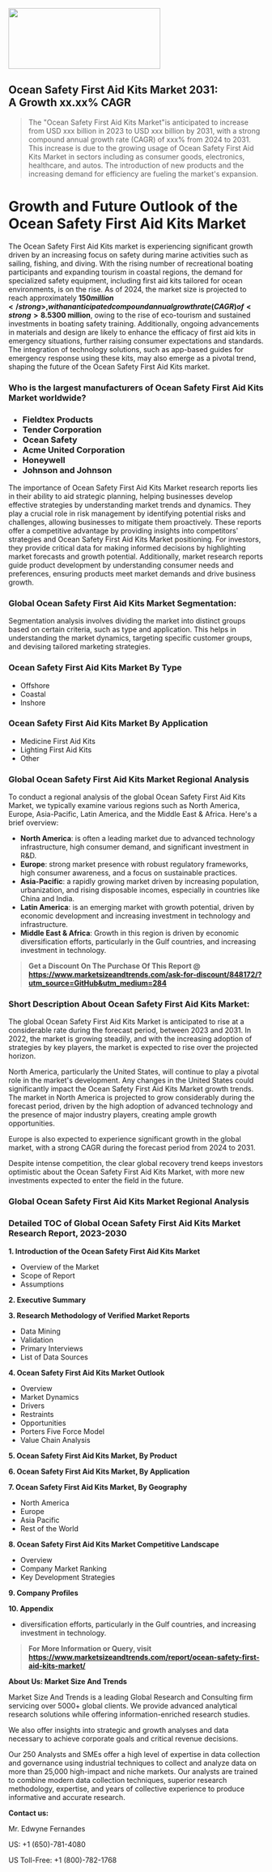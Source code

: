<img src="https://100x100musica.es/wp-content/uploads/2024/12/Verified-Market-Reports-4-300x120.jpg" alt="" width="300" height="120" class="alignnone size-medium wp-image-100382" /><h2>Ocean Safety First Aid Kits Market 2031: A&nbsp;Growth&nbsp;xx.xx% CAGR</h2><blockquote id="" class="">The "Ocean Safety First Aid Kits Market"is anticipated to increase from USD xxx billion in 2023 to USD xxx billion by 2031, with a strong compound annual growth rate (CAGR) of xxx% from 2024 to 2031. This increase is due to the growing usage of Ocean Safety First Aid Kits Market in sectors including as consumer goods, electronics, healthcare, and autos. The introduction of new products and the increasing demand for efficiency are fueling the market's expansion.</blockquote><p> <h1>Growth and Future Outlook of the Ocean Safety First Aid Kits Market</h1> <p>The Ocean Safety First Aid Kits market is experiencing significant growth driven by an increasing focus on safety during marine activities such as sailing, fishing, and diving. With the rising number of recreational boating participants and expanding tourism in coastal regions, the demand for specialized safety equipment, including first aid kits tailored for ocean environments, is on the rise. As of 2024, the market size is projected to reach approximately <strong>$150 million</strong>, with an anticipated compound annual growth rate (CAGR) of <strong>8.5%</strong> from 2024 to 2032.</p> <p>Factors contributing to this growth include heightened awareness of safety protocols among marine enthusiasts and regulations mandating safety equipment onboard vessels. As marine adventures become increasingly popular, consumers are prioritizing safety preparedness, which involves equipping themselves with comprehensive first aid solutions. The demand for kits that are specifically designed for maritime conditions is leading to innovations in product offerings, including waterproof kits that can withstand harsh ocean environments.</p> <p><strong></strong></p> <p>In terms of market segmentation, there is a marked inclination towards customized first aid solutions catering to diverse marine activities. For instance, first aid kits designed for fishing may include items like fishhook removers and antiseptic solutions tailored for saltwater wounds, while sailing kits might focus on managing injury specifically resulting from sail rigging. This tailoring approach enhances the functionality and user-friendliness of these kits, thus driving sales further.</p> <p>Forecasts suggest that by 2032, the market size could exceed <strong>$300 million</strong>, owing to the rise of eco-tourism and sustained investments in boating safety training. Additionally, ongoing advancements in materials and design are likely to enhance the efficacy of first aid kits in emergency situations, further raising consumer expectations and standards. The integration of technology solutions, such as app-based guides for emergency response using these kits, may also emerge as a pivotal trend, shaping the future of the Ocean Safety First Aid Kits market.</p></div></p><h3 id="" class="">Who is the largest manufacturers of&nbsp;Ocean Safety First Aid Kits Market worldwide?</h3><h3 class=""><p><ul><li>Fieldtex Products </li><li> Tender Corporation </li><li> Ocean Safety </li><li> Acme United Corporation </li><li> Honeywell </li><li> Johnson and Johnson</li></ul></p></h3><p id="ember58" class="ember-view reader-text-block__paragraph">The importance of&nbsp;Ocean Safety First Aid Kits Market research reports lies in their ability to aid strategic planning, helping businesses develop effective strategies by understanding market trends and dynamics. They play a crucial role in risk management by identifying potential risks and challenges, allowing businesses to mitigate them proactively. These reports offer a competitive advantage by providing insights into competitors' strategies and Ocean Safety First Aid Kits Market positioning. For investors, they provide critical data for making informed decisions by highlighting market forecasts and growth potential. Additionally, market research reports guide product development by understanding consumer needs and preferences, ensuring products meet market demands and drive business growth.</p><h3 id="" class="">Global&nbsp;Ocean Safety First Aid Kits Market Segmentation:</h3><p id="" class="">Segmentation analysis involves dividing the market into distinct groups based on certain criteria, such as type and application. This helps in understanding the market dynamics, targeting specific customer groups, and devising tailored marketing strategies.</p><h3 id="" class="">Ocean Safety First Aid Kits Market&nbsp;By Type</h3><p><p><ul><li>Offshore</li><li> Coastal</li><li> Inshore</p></li></ul></p></p><h3 id="" class="">Ocean Safety First Aid Kits Market&nbsp;By Application</h3><p class=""><p><ul><li>Medicine First Aid Kits</li><li> Lighting First Aid Kits</li><li> Other</li></ul></p></p><h3 id="" class="">Global Ocean Safety First Aid Kits Market Regional Analysis</h3><p id="" class="">To conduct a regional analysis of the global Ocean Safety First Aid Kits Market, we typically examine various regions such as North America, Europe, Asia-Pacific, Latin America, and the Middle East &amp; Africa. Here's a brief overview:</p><ul><li><strong>North America</strong>: is often a leading market due to advanced technology infrastructure, high consumer demand, and significant investment in R&amp;D.</li><li><strong>Europe</strong>: strong market presence with robust regulatory frameworks, high consumer awareness, and a focus on sustainable practices.</li><li><strong>Asia-Pacific</strong>: a rapidly growing market driven by increasing population, urbanization, and rising disposable incomes, especially in countries like China and India.</li><li><strong>Latin America</strong>: is an emerging market with growth potential, driven by economic development and increasing investment in technology and infrastructure.</li><li><strong>Middle East &amp; Africa</strong>: Growth in this region is driven by economic diversification efforts, particularly in the Gulf countries, and increasing investment in technology.</li></ul><blockquote id="" class=""><strong>Get a Discount On The Purchase Of This Report @ <a href="https://www.marketsizeandtrends.com/download-sample/848172/?utm_source=GitHub&utm_medium=284" target="_blank">https://www.marketsizeandtrends.com/ask-for-discount/848172/?utm_source=GitHub&utm_medium=284</a></strong></blockquote><h3>Short Description About Ocean Safety First Aid Kits Market:</h3><p id="ember58" class="ember-view reader-text-block__paragraph">The global&nbsp;Ocean Safety First Aid Kits Market&nbsp;is anticipated to rise at a considerable rate during the forecast period, between 2023 and 2031. In 2022, the market is growing steadily, and with the increasing adoption of strategies by key players, the market is expected to rise over the projected horizon.</p><p id="ember59" class="ember-view reader-text-block__paragraph">North America, particularly the United States, will continue to play a pivotal role in the market's development. Any changes in the United States could significantly impact the&nbsp;Ocean Safety First Aid Kits Market&nbsp;growth trends. The market in North America is projected to grow considerably during the forecast period, driven by the high adoption of advanced technology and the presence of major industry players, creating ample growth opportunities.</p><p id="ember60" class="ember-view reader-text-block__paragraph">Europe is also expected to experience significant growth in the global market, with a strong CAGR during the forecast period from 2024 to 2031.</p><p id="ember61" class="ember-view reader-text-block__paragraph">Despite intense competition, the clear global recovery trend keeps investors optimistic about the&nbsp;Ocean Safety First Aid Kits Market, with more new investments expected to enter the field in the future.</p><h3 id="" class="">Global Ocean Safety First Aid Kits Market Regional Analysis</h3><h3 id="" class="">Detailed TOC of Global Ocean Safety First Aid Kits Market Research Report, 2023-2030</h3><p id="" class=""><strong>1. Introduction of the Ocean Safety First Aid Kits Market</strong></p><ul><li>Overview of the Market</li><li>Scope of Report</li><li>Assumptions</li></ul><p id="" class=""><strong>2. Executive Summary</strong></p><p id="" class=""><strong>3. Research Methodology of Verified Market Reports</strong></p><ul><li>Data Mining</li><li>Validation</li><li>Primary Interviews</li><li>List of Data Sources</li></ul><p id="" class=""><strong>4. Ocean Safety First Aid Kits Market Outlook</strong></p><ul><li>Overview</li><li>Market Dynamics</li><li>Drivers</li><li>Restraints</li><li>Opportunities</li><li>Porters Five Force Model</li><li>Value Chain Analysis</li></ul><p id="" class=""><strong>5. Ocean Safety First Aid Kits Market, By Product</strong></p><p id="" class=""><strong>6. Ocean Safety First Aid Kits Market, By Application</strong></p><p id="" class=""><strong>7. Ocean Safety First Aid Kits Market, By Geography</strong></p><ul><li>North America</li><li>Europe</li><li>Asia Pacific</li><li>Rest of the World</li></ul><p id="" class=""><strong>8. Ocean Safety First Aid Kits Market Competitive Landscape</strong></p><ul><li>Overview</li><li>Company Market Ranking</li><li>Key Development Strategies</li></ul><p id="" class=""><strong>9. Company Profiles</strong></p><p id="" class=""><strong>10. Appendix</strong></p><ul><li>diversification efforts, particularly in the Gulf countries, and increasing investment in technology.</li></ul><blockquote id="" class=""><strong>For More Information or Query, visit <strong><strong><a href="https://www.marketsizeandtrends.com/report/ocean-safety-first-aid-kits-market/" target="_blank">https://www.marketsizeandtrends.com/report/ocean-safety-first-aid-kits-market/</a></strong></strong></strong></blockquote><p id="" class=""><strong>About Us: Market Size And Trends</strong></p><p id="" class="">Market Size And Trends is a leading Global Research and Consulting firm servicing over 5000+ global clients. We provide advanced analytical research solutions while offering information-enriched research studies.</p><p id="" class="">We also offer insights into strategic and growth analyses and data necessary to achieve corporate goals and critical revenue decisions.</p><p id="" class="">Our 250 Analysts and SMEs offer a high level of expertise in data collection and governance using industrial techniques to collect and analyze data on more than 25,000 high-impact and niche markets. Our analysts are trained to combine modern data collection techniques, superior research methodology, expertise, and years of collective experience to produce informative and accurate research.</p><p id="" class=""><strong>Contact us:</strong></p><p id="" class="">Mr. Edwyne Fernandes</p><p id="" class="">US: +1 (650)-781-4080</p><p id="" class="">US Toll-Free: +1 (800)-782-1768</p>
